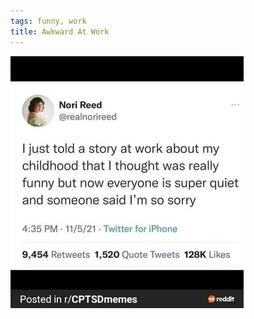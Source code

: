 ```yaml
---
tags: funny, work
title: Awkward At Work
---
```


![worktrauma.jpg](https://raw.githubusercontent.com/muneer78/muneer78.github.io/master/images/worktrauma.jpg)
